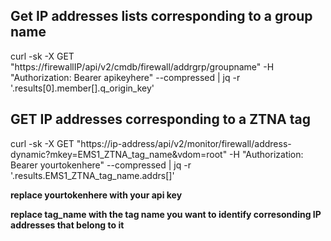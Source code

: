 ## Get IP addresses lists corresponding to a group name
curl -sk -X GET "https://firewallIP/api/v2/cmdb/firewall/addrgrp/groupname" -H "Authorization: Bearer apikeyhere" --compressed | jq -r '.results[0].member[].q_origin_key'

## GET IP addresses corresponding to a ZTNA tag
curl -sk -X GET "https://ip-address/api/v2/monitor/firewall/address-dynamic?mkey=EMS1_ZTNA_tag_name&vdom=root" -H "Authorization: Bearer yourtokenhere" --compressed |  jq -r '.results.EMS1_ZTNA_tag_name.addrs[]'

**replace yourtokenhere with your api key**

**replace tag_name with the tag name you want to identify corresonding IP addresses that belong to it**
